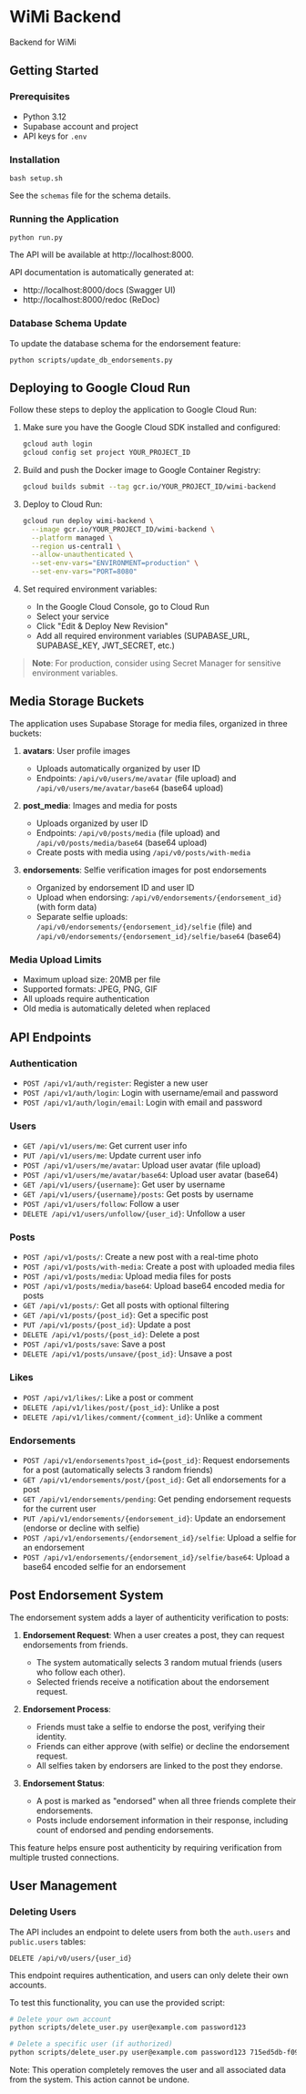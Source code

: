 # WiMi Backend

Backend for WiMi

## Getting Started

### Prerequisites

- Python 3.12
- Supabase account and project
- API keys for `.env`

### Installation

`bash setup.sh`

See the `schemas` file for the schema details.

### Running the Application

```
python run.py
```

The API will be available at http://localhost:8000.

API documentation is automatically generated at:
- http://localhost:8000/docs (Swagger UI)
- http://localhost:8000/redoc (ReDoc)

### Database Schema Update

To update the database schema for the endorsement feature:

```
python scripts/update_db_endorsements.py
```

## Deploying to Google Cloud Run

Follow these steps to deploy the application to Google Cloud Run:

1. Make sure you have the Google Cloud SDK installed and configured:
   ```bash
   gcloud auth login
   gcloud config set project YOUR_PROJECT_ID
   ```

2. Build and push the Docker image to Google Container Registry:
   ```bash
   gcloud builds submit --tag gcr.io/YOUR_PROJECT_ID/wimi-backend
   ```

3. Deploy to Cloud Run:
   ```bash
   gcloud run deploy wimi-backend \
     --image gcr.io/YOUR_PROJECT_ID/wimi-backend \
     --platform managed \
     --region us-central1 \
     --allow-unauthenticated \
     --set-env-vars="ENVIRONMENT=production" \
     --set-env-vars="PORT=8080"
   ```

4. Set required environment variables:
   - In the Google Cloud Console, go to Cloud Run
   - Select your service
   - Click "Edit & Deploy New Revision"
   - Add all required environment variables (SUPABASE_URL, SUPABASE_KEY, JWT_SECRET, etc.)

> **Note**: For production, consider using Secret Manager for sensitive environment variables.

## Media Storage Buckets

The application uses Supabase Storage for media files, organized in three buckets:

1. **avatars**: User profile images
   - Uploads automatically organized by user ID
   - Endpoints: `/api/v0/users/me/avatar` (file upload) and `/api/v0/users/me/avatar/base64` (base64 upload)

2. **post_media**: Images and media for posts
   - Uploads organized by user ID
   - Endpoints: `/api/v0/posts/media` (file upload) and `/api/v0/posts/media/base64` (base64 upload)
   - Create posts with media using `/api/v0/posts/with-media`

3. **endorsements**: Selfie verification images for post endorsements
   - Organized by endorsement ID and user ID
   - Upload when endorsing: `/api/v0/endorsements/{endorsement_id}` (with form data)
   - Separate selfie uploads: `/api/v0/endorsements/{endorsement_id}/selfie` (file) and `/api/v0/endorsements/{endorsement_id}/selfie/base64` (base64)

### Media Upload Limits

- Maximum upload size: 20MB per file
- Supported formats: JPEG, PNG, GIF
- All uploads require authentication
- Old media is automatically deleted when replaced

## API Endpoints

### Authentication
- `POST /api/v1/auth/register`: Register a new user
- `POST /api/v1/auth/login`: Login with username/email and password
- `POST /api/v1/auth/login/email`: Login with email and password

### Users
- `GET /api/v1/users/me`: Get current user info
- `PUT /api/v1/users/me`: Update current user info
- `POST /api/v1/users/me/avatar`: Upload user avatar (file upload)
- `POST /api/v1/users/me/avatar/base64`: Upload user avatar (base64)
- `GET /api/v1/users/{username}`: Get user by username
- `GET /api/v1/users/{username}/posts`: Get posts by username
- `POST /api/v1/users/follow`: Follow a user
- `DELETE /api/v1/users/unfollow/{user_id}`: Unfollow a user

### Posts
- `POST /api/v1/posts/`: Create a new post with a real-time photo
- `POST /api/v1/posts/with-media`: Create a post with uploaded media files
- `POST /api/v1/posts/media`: Upload media files for posts
- `POST /api/v1/posts/media/base64`: Upload base64 encoded media for posts
- `GET /api/v1/posts/`: Get all posts with optional filtering
- `GET /api/v1/posts/{post_id}`: Get a specific post
- `PUT /api/v1/posts/{post_id}`: Update a post
- `DELETE /api/v1/posts/{post_id}`: Delete a post
- `POST /api/v1/posts/save`: Save a post
- `DELETE /api/v1/posts/unsave/{post_id}`: Unsave a post

### Likes
- `POST /api/v1/likes/`: Like a post or comment
- `DELETE /api/v1/likes/post/{post_id}`: Unlike a post
- `DELETE /api/v1/likes/comment/{comment_id}`: Unlike a comment

### Endorsements
- `POST /api/v1/endorsements?post_id={post_id}`: Request endorsements for a post (automatically selects 3 random friends)
- `GET /api/v1/endorsements/post/{post_id}`: Get all endorsements for a post
- `GET /api/v1/endorsements/pending`: Get pending endorsement requests for the current user
- `PUT /api/v1/endorsements/{endorsement_id}`: Update an endorsement (endorse or decline with selfie)
- `POST /api/v1/endorsements/{endorsement_id}/selfie`: Upload a selfie for an endorsement
- `POST /api/v1/endorsements/{endorsement_id}/selfie/base64`: Upload a base64 encoded selfie for an endorsement

## Post Endorsement System

The endorsement system adds a layer of authenticity verification to posts:

1. **Endorsement Request**: When a user creates a post, they can request endorsements from friends.
   - The system automatically selects 3 random mutual friends (users who follow each other).
   - Selected friends receive a notification about the endorsement request.

2. **Endorsement Process**:
   - Friends must take a selfie to endorse the post, verifying their identity.
   - Friends can either approve (with selfie) or decline the endorsement request.
   - All selfies taken by endorsers are linked to the post they endorse.

3. **Endorsement Status**:
   - A post is marked as "endorsed" when all three friends complete their endorsements.
   - Posts include endorsement information in their response, including count of endorsed and pending endorsements.

This feature helps ensure post authenticity by requiring verification from multiple trusted connections.

## User Management

### Deleting Users

The API includes an endpoint to delete users from both the `auth.users` and `public.users` tables:

```
DELETE /api/v0/users/{user_id}
```

This endpoint requires authentication, and users can only delete their own accounts.

To test this functionality, you can use the provided script:

```bash
# Delete your own account
python scripts/delete_user.py user@example.com password123

# Delete a specific user (if authorized)
python scripts/delete_user.py user@example.com password123 715ed5db-f090-4b8c-a067-640ecee36aa0
```

Note: This operation completely removes the user and all associated data from the system. This action cannot be undone.

